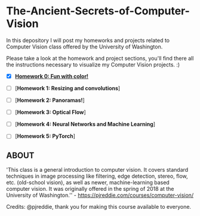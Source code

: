 # The-Ancient-Secrets-of-Computer-Vision

In this depository I will post my homeworks and projects related to Computer Vision class offered by the University of Washington.

Please take a look at the homework and project sections, you'll find there all the instructions necessary to
visualize my Computer Vision projects. :)


- [x] [**Homework 0: Fun with color!**](https://github.com/averagemarcin/The-Ancient-Secrets-of-Computer-Vision/tree/master/Homework%200)
- [ ] [**Homework 1: Resizing and convolutions**]
- [ ] [**Homework 2: Panoramas!**]
- [ ] [**Homework 3: Optical Flow**]
- [ ] [**Homework 4: Neural Networks and Machine Learning**]
- [ ] [**Homework 5: PyTorch**]



## ABOUT ##

'This class is a general introduction to computer vision. It covers standard techniques in image processing like filtering, edge detection, stereo, flow, etc. (old-school vision), as well as newer, machine-learning based computer vision. It was originally offered in the spring of 2018 at the University of Washington.'' - https://pjreddie.com/courses/computer-vision/

Credits: @pjreddie, thank you for making this course available to everyone.
